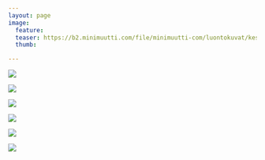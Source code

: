 ```yaml
---
layout: page
image:
  feature:
  teaser: https://b2.minimuutti.com/file/minimuutti-com/luontokuvat/kes%C3%A4/11/DS58073-245px.jpg
  thumb:

---
```


![](https://b2.minimuutti.com/file/minimuutti-com/luontokuvat/kes%C3%A4/10/DS56810-800px.jpg)

![](https://b2.minimuutti.com/file/minimuutti-com/luontokuvat/kes%C3%A4/10/DS56822-800px.jpg)

![](https://b2.minimuutti.com/file/minimuutti-com/luontokuvat/kes%C3%A4/11/DS58073-800px.jpg)

![](https://b2.minimuutti.com/file/minimuutti-com/luontokuvat/kes%C3%A4/11/DS58082-800px.jpg)

![](https://b2.minimuutti.com/file/minimuutti-com/luontokuvat/kes%C3%A4/11/DS58084-800px.jpg)

![](https://b2.minimuutti.com/file/minimuutti-com/luontokuvat/kes%C3%A4/11/DS58081-800px.jpg)
